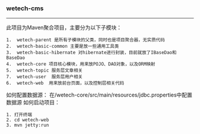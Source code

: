 ### wetech-cms

---

 此项目为Maven聚合项目，主要分为以下子模块：
 
    1.  wetech-parent 是所有子模块的父类，同时也是项目聚合器，无实质代码
    2.  wetech-basic-common 主要是放一些通用工具类
    3.  wetech-basic-hibernate 对hibernate进行封装，目前就放了IBaseDao和BaseDao
    4.  wetech-core 项目核心模块，用来放POJO、DAO对象，以及ORM映射
    5.  wetech-topic 服务层文章相关
    7.  wetech-user  服务层用户相关
    6.  wetech-web  用来放前台页面，以及控制层相关代码   

如何配置数据源：
	在/wetech-core/src/main/resources/jdbc.properties中配置数据源
如何启动项目：
   
    1. 打开终端 
    2. cd wetech-web
    3. mvn jetty:run



